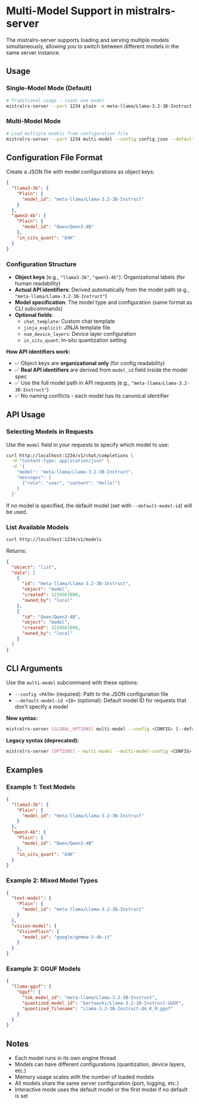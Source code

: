# Multi-Model Support in mistralrs-server

The mistralrs-server supports loading and serving multiple models simultaneously, allowing you to switch between different models in the same server instance.

## Usage

### Single-Model Mode (Default)
```bash
# Traditional usage - loads one model
mistralrs-server --port 1234 plain -m meta-llama/Llama-3.2-3B-Instruct
```

### Multi-Model Mode
```bash
# Load multiple models from configuration file
mistralrs-server --port 1234 multi-model --config config.json --default-model-id "meta-llama/Llama-3.2-3B-Instruct"
```

## Configuration File Format

Create a JSON file with model configurations as object keys:

```json
{
  "llama3-3b": {
    "Plain": {
      "model_id": "meta-llama/Llama-3.2-3B-Instruct"
    }
  },
  "qwen3-4b": {
    "Plain": {
      "model_id": "Qwen/Qwen3-4B"
    },
    "in_situ_quant": "Q4K"
  }
}
```

### Configuration Structure

- **Object keys** (e.g., `"llama3-3b"`, `"qwen3-4b"`): Organizational labels (for human readability)
- **Actual API identifiers**: Derived automatically from the model path (e.g., `"meta-llama/Llama-3.2-3B-Instruct"`)
- **Model specification**: The model type and configuration (same format as CLI subcommands)
- **Optional fields**:
  - `chat_template`: Custom chat template
  - `jinja_explicit`: JINJA template file
  - `num_device_layers`: Device layer configuration  
  - `in_situ_quant`: In-situ quantization setting

**How API identifiers work:**
- ✅ Object keys are **organizational only** (for config readability)
- ✅ **Real API identifiers** are derived from `model_id` field inside the model spec
- ✅ Use the full model path in API requests (e.g., `"meta-llama/Llama-3.2-3B-Instruct"`)
- ✅ No naming conflicts - each model has its canonical identifier

## API Usage

### Selecting Models in Requests

Use the `model` field in your requests to specify which model to use:

```bash
curl http://localhost:1234/v1/chat/completions \
  -H "Content-Type: application/json" \
  -d '{
    "model": "meta-llama/Llama-3.2-3B-Instruct",
    "messages": [
      {"role": "user", "content": "Hello!"}
    ]
  }'
```

If no model is specified, the default model (set with `--default-model-id`) will be used.

### List Available Models

```bash
curl http://localhost:1234/v1/models
```

Returns:
```json
{
  "object": "list",
  "data": [
    {
      "id": "meta-llama/Llama-3.2-3B-Instruct",
      "object": "model",
      "created": 1234567890,
      "owned_by": "local"
    },
    {
      "id": "Qwen/Qwen3-4B", 
      "object": "model",
      "created": 1234567890,
      "owned_by": "local"
    }
  ]
}
```

## CLI Arguments

Use the `multi-model` subcommand with these options:

- `--config <PATH>` (required): Path to the JSON configuration file
- `--default-model-id <ID>` (optional): Default model ID for requests that don't specify a model

**New syntax:**
```bash
mistralrs-server [GLOBAL_OPTIONS] multi-model --config <CONFIG> [--default-model-id <ID>]
```

**Legacy syntax (deprecated):**
```bash
mistralrs-server [OPTIONS] --multi-model --multi-model-config <CONFIG> [--default-model-id <ID>]
```

## Examples

### Example 1: Text Models
```json
{
  "llama3-3b": {
    "Plain": {
      "model_id": "meta-llama/Llama-3.2-3B-Instruct"
    }
  },
  "qwen3-4b": {
    "Plain": {
      "model_id": "Qwen/Qwen3-4B"
    },
    "in_situ_quant": "Q4K"
  }
}
```

### Example 2: Mixed Model Types
```json
{
  "text-model": {
    "Plain": {
      "model_id": "meta-llama/Llama-3.2-3B-Instruct"
    }
  },
  "vision-model": {
    "VisionPlain": {
      "model_id": "google/gemma-3-4b-it"
    }
  }
}
```

### Example 3: GGUF Models
```json
{
  "llama-gguf": {
    "Gguf": {
      "tok_model_id": "meta-llama/Llama-3.2-3B-Instruct",
      "quantized_model_id": "bartowski/Llama-3.2-3B-Instruct-GGUF",
      "quantized_filename": "Llama-3.2-3B-Instruct-Q4_K_M.gguf"
    }
  }
}
```

## Notes

- Each model runs in its own engine thread
- Models can have different configurations (quantization, device layers, etc.)
- Memory usage scales with the number of loaded models
- All models share the same server configuration (port, logging, etc.)
- Interactive mode uses the default model or the first model if no default is set
